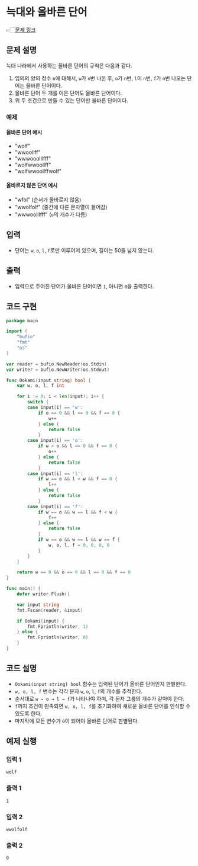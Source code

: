 # 늑대와 올바른 단어
👉🏻[문제 링크](https://www.acmicpc.net/problem/13022)

## 문제 설명
늑대 나라에서 사용하는 올바른 단어의 규칙은 다음과 같다.

1. 임의의 양의 정수 `n`에 대해서, `w`가 `n`번 나온 후, `o`가 `n`번, `l`이 `n`번, `f`가 `n`번 나오는 단어는 올바른 단어이다.
2. 올바른 단어 두 개를 이은 단어도 올바른 단어이다.
3. 위 두 조건으로 만들 수 있는 단어만 올바른 단어이다.

### 예제
#### 올바른 단어 예시
- "wolf"
- "wwoollff"
- "wwwooolllfff"
- "wolfwwoollff"
- "wolfwwoollffwolf"

#### 올바르지 않은 단어 예시
- "wfol" (순서가 올바르지 않음)
- "wwolfolf" (중간에 다른 문자열이 들어감)
- "wwwoolllfff" (`o`의 개수가 다름)

## 입력
- 단어는 `w`, `o`, `l`, `f`로만 이루어져 있으며, 길이는 50을 넘지 않는다.

## 출력
- 입력으로 주어진 단어가 올바른 단어이면 `1`, 아니면 `0`을 출력한다.

## 코드 구현
```go
package main

import (
	"bufio"
	"fmt"
	"os"
)

var reader = bufio.NewReader(os.Stdin)
var writer = bufio.NewWriter(os.Stdout)

func Ookami(input string) bool {
	var w, o, l, f int

	for i := 0; i < len(input); i++ {
		switch {
		case input[i] == 'w':
			if o == 0 && l == 0 && f == 0 {
				w++
			} else {
				return false
			}
		case input[i] == 'o':
			if w > o && l == 0 && f == 0 {
				o++
			} else {
				return false
			}
		case input[i] == 'l':
			if w == o && l < w && f == 0 {
				l++
			} else {
				return false
			}
		case input[i] == 'f':
			if w == o && w == l && f < w {
				f++
			} else {
				return false
			}
			if w == o && w == l && w == f {
				w, o, l, f = 0, 0, 0, 0
			}
		}
	}

	return w == 0 && o == 0 && l == 0 && f == 0
}

func main() {
	defer writer.Flush()

	var input string
	fmt.Fscan(reader, &input)

	if Ookami(input) {
		fmt.Fprintln(writer, 1)
	} else {
		fmt.Fprintln(writer, 0)
	}
}
```

## 코드 설명
- `Ookami(input string) bool` 함수는 입력된 단어가 올바른 단어인지 판별한다.
- `w, o, l, f` 변수는 각각 문자 `w`, `o`, `l`, `f`의 개수를 추적한다.
- 순서대로 `w → o → l → f`가 나타나야 하며, 각 문자 그룹의 개수가 같아야 한다.
- `f`까지 조건이 만족되면 `w, o, l, f`를 초기화하여 새로운 올바른 단어를 인식할 수 있도록 한다.
- 마지막에 모든 변수가 `0`이 되어야 올바른 단어로 판별된다.

## 예제 실행
### 입력 1
```
wolf
```
### 출력 1
```
1
```
### 입력 2
```
wwolfolf
```
### 출력 2
```
0
```